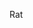 Rat

<!---
Dogeu/Dogeu is a ✨ special ✨ repository because its `README.md` (this file) appears on your GitHub profile.
You can click the Preview link to take a look at your changes.
--->
